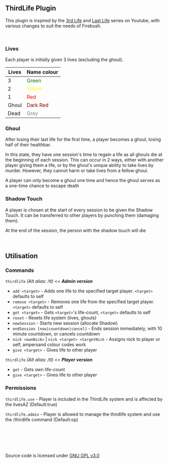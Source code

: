 ## ThirdLife Plugin
This plugin is inspired by the [3rd Life](https://www.youtube.com/results?search_query=3rd+Life) and [Last Life](https://www.youtube.com/results?search_query=Last+Life) series on Youtube, with various changes to suit the needs of Firebush.

<br>

### Lives
Each player is initially given 3 lives (excluding the ghoul).

| Lives | Name colour                                 |
|-------|---------------------------------------------|
| 3     | <span style="color:green">Green</span>      |
| 2     | <span style="color:yellow">Yellow</span>    |
| 1     | <span style="color:red">Red</span>          |
| Ghoul | <span style="color:darkred">Dark Red</span> |
| Dead  | <span style="color:grey">Grey</span>        |

### Ghoul
After losing their last life for the first time, a player becomes a ghoul, losing half of their healthbar.

In this state, they have one session's time to regain a life as all ghouls die at the beginning of each session. This can occur in 2 ways, either with another player giving them a life, or by the ghoul's unique ability to take lives by murder. However, they cannot harm or take lives from a fellow ghoul.

A player can only become a ghoul one time and hence the ghoul serves as a one-time chance to escape death

### Shadow Touch
A player is chosen at the start of every session to be given the Shadow Touch. 
It can be transferred to other players by punching them (damaging them). 

At the end of the session, the person with the shadow touch will die



<br>


## Utilisation

### Commands

`thirdlife`  *(Alt alias: /tl)* << ***Admin version***
* `add <target>` - Adds one life to the specified target player. `<target>` defaults to self
* `remove <target>` - Removes one life from the specified target player. `<target>` defaults to self
* `get <target>` - Gets `<target>`'s life-count, `<target>` defaults to self
* `reset` - Resets life system (lives, ghouls)
* `newSession` - Starts new session (allocate Shadow)
* `endSession [now|countdown|cancel]` - Ends session immediately, with 10 minute countdown, or cancels countdown
* `nick <ownNick>` | `nick <target> <targetNick` - Assigns nick to player or self, ampersand colour codes work
* `give <target>` - Gives life to other player

`thirdlife`  *(Alt alias: /tl)* << ***Player version***
* `get` - Gets own life-count
* `give <target>` - Gives life to other player

### Permissions

`thirdlife.use` - Player is included in the ThirdLife system and is affected by the livesAZ (Default:true)

`thirdlife.admin` - Player is allowed to manage the thirdlife system and use the /thirdlife command (Default:op)


<br></br>
---

Source code is licensed under [GNU GPL v3.0](./LICENSE)
